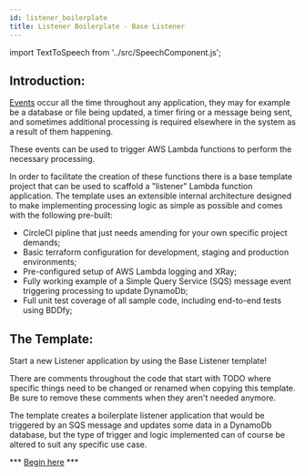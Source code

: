 ```yaml
---
id: listener_boilerplate
title: Listener Boilerplate - Base Listener
---
```

import TextToSpeech from '../src/SpeechComponent.js';

<TextToSpeech>

## Introduction:

[Events](/serverless_lambda#events) occur all the time throughout any application, they may for example be a database or file being updated, a timer firing or a message being sent, 
and sometimes additional processing is required elsewhere in the system as a result of them happening.

These events can be used to trigger AWS Lambda functions to perform the necessary processing.

In order to facilitate the creation of these functions there is a base template project that can be used to scaffold a "listener" Lambda function application.
The template uses an extensible internal architecture designed to make implementing processing logic as simple as possible and comes with the following pre-built:
* CircleCI pipline that just needs amending for your own specific project demands;
* Basic terraform configuration for development, staging and production environments;
* Pre-configured setup of AWS Lambda logging and XRay;
* Fully working example of a Simple Query Service (SQS) message event triggering processing to update DynamoDb;
* Full unit test coverage of all sample code, including end-to-end tests using BDDfy;

## The Template:

Start a new Listener application by using the Base Listener template!

There are comments throughout the code that start with TODO where specific things need to be changed or renamed when copying this template.
Be sure to remove these comments when they aren't needed anymore.

The template creates a boilerplate listener application that would be triggered by an SQS message and updates some data in a DynamoDb database, 
but the type of trigger and logic implemented can of course be altered to suit any specific use case.

*** [Begin here](https://github.com/LBHackney-IT/lbh-base-listener) ***

</TextToSpeech>